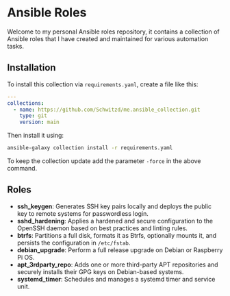 # Ansible Roles

Welcome to my personal Ansible roles repository, it contains a collection of Ansible roles that I have created and maintained for various automation tasks.

## Installation

To install this collection via `requirements.yaml`, create a file like this:

```yaml
---
collections:
  - name: https://github.com/Schwitzd/me.ansible_collection.git
    type: git
    version: main
```

Then install it using:

```sh
ansible-galaxy collection install -r requirements.yaml
```

To keep the collection update add the parameter `-force` in the above command.

## Roles

- **ssh_keygen**: Generates SSH key pairs locally and deploys the public key to remote systems for passwordless login.
- **sshd_hardening**: Applies a hardened and secure configuration to the OpenSSH daemon based on best practices and linting rules.
- **btrfs**: Partitions a full disk, formats it as Btrfs, optionally mounts it, and persists the configuration in `/etc/fstab`.
- **debian_upgrade**: Perform a full release upgrade on Debian or Raspberry Pi OS.
- **apt_3rdparty_repo**: Adds one or more third-party APT repositories and securely installs their GPG keys on Debian-based systems.
- **systemd_timer**: Schedules and manages a systemd timer and service unit.
